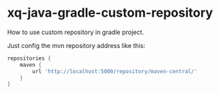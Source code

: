 # xq-java-gradle-custom-repository

How to use custom repository in gradle project.

Just config the mvn repository address like this:

```groovy
repositories {
    maven {
        url 'http://localhost:5000/repository/maven-central/'
    }
}
```
